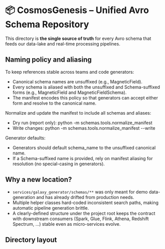 # 📦 CosmosGenesis – Unified Avro Schema Repository

This directory is **the single source of truth** for every Avro schema that feeds
our data-lake and real-time processing pipelines.

## Naming policy and aliasing

To keep references stable across teams and code generators:

- Canonical schema names are unsuffixed (e.g., MagneticField).
- Every schema is aliased with both the unsuffixed and Schema-suffixed forms (e.g., MagneticField and MagneticFieldSchema).
- The manifest encodes this policy so that generators can accept either form and resolve to the canonical name.

Normalize and update the manifest to include all schemas and aliases:
- Dry run (report only): python -m schemas.tools.normalize_manifest
- Write changes: python -m schemas.tools.normalize_manifest --write

Generator defaults:
- Generators should default schema_name to the unsuffixed canonical name.
- If a Schema-suffixed name is provided, rely on manifest aliasing for resolution (no special-casing in generators).

## Why a new location?

* `services/galaxy_generator/schemas/**` was only meant for demo data-generation
  and has already drifted from production needs.
* Multiple helper classes hard-coded inconsistent search paths, making automatic
  pipeline generation brittle.
* A clearly-defined structure under the project root keeps the contract with
  downstream consumers (Spark, Glue, Flink, Athena, Redshift Spectrum, …)
  stable even as micro-services evolve.

## Directory layout
